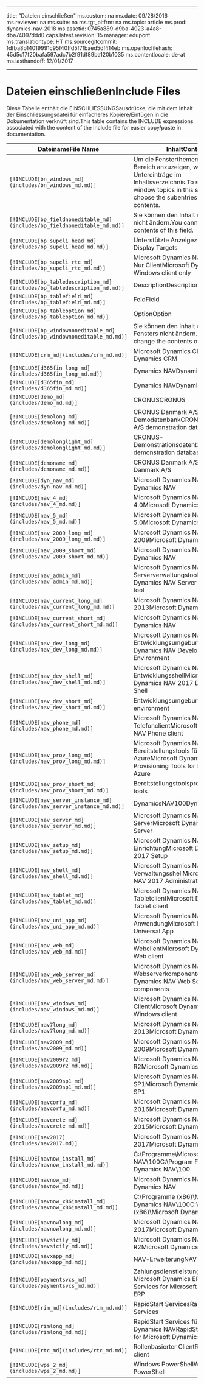 
---
title: "Dateien einschließen"
ms.custom: na
ms.date: 09/28/2016
ms.reviewer: na
ms.suite: na
ms.tgt_pltfrm: na
ms.topic: article
ms.prod: dynamics-nav-2018
ms.assetid: 0745a889-d9ba-4023-a4a8-dba74097ddd0
caps.latest.revision: 15
manager: edupont
ms.translationtype: HT
ms.sourcegitcommit: 1dfba8b14019991c95f40ffd5f7fbaed5df414eb
ms.openlocfilehash: 45d5c17f20bafa597adc7b2f91df89ba120b1035
ms.contentlocale: de-at
ms.lasthandoff: 12/01/2017

---

# <a name="include-files"></a><span data-ttu-id="b7f24-102">Dateien einschließen</span><span class="sxs-lookup"><span data-stu-id="b7f24-102">Include Files</span></span>

<span data-ttu-id="b7f24-103">Diese Tabelle enthält die EINSCHLIESSUNGSausdrücke, die mit dem Inhalt der Einschliessungsdatei für einfacheres Kopiere/Einfügen in die Dokumentation verknüft sind.</span><span class="sxs-lookup"><span data-stu-id="b7f24-103">This table contains the INCLUDE expressions associated with the content of the include file for easier copy/paste in documentation.</span></span>

|<span data-ttu-id="b7f24-104">Dateiname</span><span class="sxs-lookup"><span data-stu-id="b7f24-104">File Name</span></span>   |<span data-ttu-id="b7f24-105">Inhalt</span><span class="sxs-lookup"><span data-stu-id="b7f24-105">Content</span></span>  |
|------------|---------|
|`[!INCLUDE[bn_windows_md](includes/bn_windows_md.md)]`|<span data-ttu-id="b7f24-106">Um die Fensterthemen in diesem Bereich anzuzeigen, wählen Sie die Untereinträge im Inhaltsverzeichnis.</span><span class="sxs-lookup"><span data-stu-id="b7f24-106">To see the window topics in this section, choose the subentries in the table of contents.</span></span>|
|`[!INCLUDE[bp_fieldnoneditable_md](includes/bp_fieldnoneditable_md.md)]`|<span data-ttu-id="b7f24-107">Sie können den Inhalt dieses Felds nicht ändern.</span><span class="sxs-lookup"><span data-stu-id="b7f24-107">You cannot change the contents of this field.</span></span>|
|`[!INCLUDE[bp_supcli_head_md](includes/bp_supcli_head_md.md)]`|<span data-ttu-id="b7f24-108">Unterstützte Anzeigeziele</span><span class="sxs-lookup"><span data-stu-id="b7f24-108">Supported Display Targets</span></span>|
|`[!INCLUDE[bp_supcli_rtc_md](includes/bp_supcli_rtc_md.md)]`|<span data-ttu-id="b7f24-109">Microsoft Dynamics NAV Windows Nur Client</span><span class="sxs-lookup"><span data-stu-id="b7f24-109">Microsoft Dynamics NAV Windows client only</span></span>|
|`[!INCLUDE[bp_tabledescription_md](includes/bp_tabledescription_md.md)]`|<span data-ttu-id="b7f24-110">Description</span><span class="sxs-lookup"><span data-stu-id="b7f24-110">Description</span></span>| 
|`[!INCLUDE[bp_tablefield_md](includes/bp_tablefield_md.md)]`|<span data-ttu-id="b7f24-111">Feld</span><span class="sxs-lookup"><span data-stu-id="b7f24-111">Field</span></span>|
|`[!INCLUDE[bp_tableoption_md](includes/bp_tableoption_md.md)]`|<span data-ttu-id="b7f24-112">Option</span><span class="sxs-lookup"><span data-stu-id="b7f24-112">Option</span></span>|
|`[!INCLUDE[bp_windownoneditable_md](includes/bp_windownoneditable_md.md)]`|<span data-ttu-id="b7f24-113">Sie können den Inhalt dieses Fensters nicht ändern.</span><span class="sxs-lookup"><span data-stu-id="b7f24-113">You cannot change the contents of this window.</span></span>|
|`[!INCLUDE[crm_md](includes/crm_md.md)]`|<span data-ttu-id="b7f24-114">Microsoft Dynamics CRM</span><span class="sxs-lookup"><span data-stu-id="b7f24-114">Microsoft Dynamics CRM</span></span>|
|`[!INCLUDE[d365fin_long_md](includes/d365fin_long_md.md)]`|<span data-ttu-id="b7f24-115">Dynamics NAV</span><span class="sxs-lookup"><span data-stu-id="b7f24-115">Dynamics NAV</span></span>|
|`[!INCLUDE[d365fin_md](includes/d365fin_md.md)]`|<span data-ttu-id="b7f24-116">Dynamics NAV</span><span class="sxs-lookup"><span data-stu-id="b7f24-116">Dynamics NAV</span></span>|
|`[!INCLUDE[demo_md](includes/demo_md.md)]`|<span data-ttu-id="b7f24-117">CRONUS</span><span class="sxs-lookup"><span data-stu-id="b7f24-117">CRONUS</span></span>|
|`[!INCLUDE[demolong_md](includes/demolong_md.md)]`|<span data-ttu-id="b7f24-118">CRONUS Danmark A/S Demodatenbank</span><span class="sxs-lookup"><span data-stu-id="b7f24-118">CRONUS Danmark A/S demonstration database</span></span>|
|`[!INCLUDE[demolonglight_md](includes/demolonglight_md.md)]`|<span data-ttu-id="b7f24-119">CRONUS-Demonstrationsdatenbank</span><span class="sxs-lookup"><span data-stu-id="b7f24-119">CRONUS demonstration database</span></span>|
|`[!INCLUDE[demoname_md](includes/demoname_md.md)]`|<span data-ttu-id="b7f24-120">CRONUS Danmark A/S</span><span class="sxs-lookup"><span data-stu-id="b7f24-120">CRONUS Danmark A/S</span></span>|
|`[!INCLUDE[dyn_nav_md](includes/dyn_nav_md.md)]`|<span data-ttu-id="b7f24-121">Microsoft Dynamics NAV</span><span class="sxs-lookup"><span data-stu-id="b7f24-121">Microsoft Dynamics NAV</span></span>|
|`[!INCLUDE[nav_4_md](includes/nav_4_md.md)]`|<span data-ttu-id="b7f24-122">Microsoft Dynamics NAV 4.0</span><span class="sxs-lookup"><span data-stu-id="b7f24-122">Microsoft Dynamics NAV 4.0</span></span>|
|`[!INCLUDE[nav_5_md](includes/nav_5_md.md)]`|<span data-ttu-id="b7f24-123">Microsoft Dynamics NAV 5.0</span><span class="sxs-lookup"><span data-stu-id="b7f24-123">Microsoft Dynamics NAV 5.0</span></span>|
|`[!INCLUDE[nav_2009_long_md](includes/nav_2009_long_md.md)]`|<span data-ttu-id="b7f24-124">Microsoft Dynamics NAV 2009</span><span class="sxs-lookup"><span data-stu-id="b7f24-124">Microsoft Dynamics NAV 2009</span></span>|
|`[!INCLUDE[nav_2009_short_md](includes/nav_2009_short_md.md)]`|<span data-ttu-id="b7f24-125">Microsoft Dynamics NAV</span><span class="sxs-lookup"><span data-stu-id="b7f24-125">Microsoft Dynamics NAV</span></span>|
|`[!INCLUDE[nav_admin_md](includes/nav_admin_md.md)]`|<span data-ttu-id="b7f24-126">Microsoft Dynamics NAV Serververwaltungstool</span><span class="sxs-lookup"><span data-stu-id="b7f24-126">Microsoft Dynamics NAV Server Administration tool</span></span>|
|`[!INCLUDE[nav_current_long_md](includes/nav_current_long_md.md)]`|<span data-ttu-id="b7f24-127">Microsoft Dynamics NAV 2013</span><span class="sxs-lookup"><span data-stu-id="b7f24-127">Microsoft Dynamics NAV 2013</span></span>|
|`[!INCLUDE[nav_current_short_md](includes/nav_current_short_md.md)]`|<span data-ttu-id="b7f24-128">Microsoft Dynamics NAV</span><span class="sxs-lookup"><span data-stu-id="b7f24-128">Microsoft Dynamics NAV</span></span>|
|`[!INCLUDE[nav_dev_long_md](includes/nav_dev_long_md.md)]`|<span data-ttu-id="b7f24-129">Microsoft Dynamics NAV Entwicklungsumgebung</span><span class="sxs-lookup"><span data-stu-id="b7f24-129">Microsoft Dynamics NAV Development Environment</span></span>|
|`[!INCLUDE[nav_dev_shell_md](includes/nav_dev_shell_md.md)]`|<span data-ttu-id="b7f24-130">Microsoft Dynamics NAV 2017 Entwicklungsshell</span><span class="sxs-lookup"><span data-stu-id="b7f24-130">Microsoft Dynamics NAV 2017 Development Shell</span></span>|
|`[!INCLUDE[nav_dev_short_md](includes/nav_dev_short_md.md)]`|<span data-ttu-id="b7f24-131">Entwicklungsumgebung</span><span class="sxs-lookup"><span data-stu-id="b7f24-131">development environment</span></span>|
|`[!INCLUDE[nav_phone_md](includes/nav_phone_md.md)]`|<span data-ttu-id="b7f24-132">Microsoft Dynamics NAV Telefonclient</span><span class="sxs-lookup"><span data-stu-id="b7f24-132">Microsoft Dynamics NAV Phone client</span></span>|
|`[!INCLUDE[nav_prov_long_md](includes/nav_prov_long_md.md)]`|<span data-ttu-id="b7f24-133">Microsoft Dynamics NAV Bereitstellungstools für Microsoft Azure</span><span class="sxs-lookup"><span data-stu-id="b7f24-133">Microsoft Dynamics NAV Provisioning Tools for Microsoft Azure</span></span>|
|`[!INCLUDE[nav_prov_short_md](includes/nav_prov_short_md.md)]`|<span data-ttu-id="b7f24-134">Bereitstellungstools</span><span class="sxs-lookup"><span data-stu-id="b7f24-134">provisioning tools</span></span>|
|`[!INCLUDE[nav_server_instance_md](includes/nav_server_instance_md.md)]`|<span data-ttu-id="b7f24-135">DynamicsNAV100</span><span class="sxs-lookup"><span data-stu-id="b7f24-135">DynamicsNAV100</span></span>|
|`[!INCLUDE[nav_server_md](includes/nav_server_md.md)]`|<span data-ttu-id="b7f24-136">Microsoft Dynamics NAV Server</span><span class="sxs-lookup"><span data-stu-id="b7f24-136">Microsoft Dynamics NAV Server</span></span>|
|`[!INCLUDE[nav_setup_md](includes/nav_setup_md.md)]`|<span data-ttu-id="b7f24-137">Microsoft Dynamics NAV 2017 Einrichtung</span><span class="sxs-lookup"><span data-stu-id="b7f24-137">Microsoft Dynamics NAV 2017 Setup</span></span>|
|`[!INCLUDE[nav_shell_md](includes/nav_shell_md.md)]`|<span data-ttu-id="b7f24-138">Microsoft Dynamics NAV 2017-Verwaltungsshell</span><span class="sxs-lookup"><span data-stu-id="b7f24-138">Microsoft Dynamics NAV 2017 Administration Shell</span></span>|
|`[!INCLUDE[nav_tablet_md](includes/nav_tablet_md.md)]`|<span data-ttu-id="b7f24-139">Microsoft Dynamics NAV Tabletclient</span><span class="sxs-lookup"><span data-stu-id="b7f24-139">Microsoft Dynamics NAV Tablet client</span></span>|
|`[!INCLUDE[nav_uni_app_md](includes/nav_uni_app_md.md)]`|<span data-ttu-id="b7f24-140">Microsoft Dynamics NAV Universelle Anwendung</span><span class="sxs-lookup"><span data-stu-id="b7f24-140">Microsoft Dynamics NAV Universal App</span></span>|
|`[!INCLUDE[nav_web_md](includes/nav_web_md.md)]`|<span data-ttu-id="b7f24-141">Microsoft Dynamics NAV Webclient</span><span class="sxs-lookup"><span data-stu-id="b7f24-141">Microsoft Dynamics NAV Web client</span></span>|
|`[!INCLUDE[nav_web_server_md](includes/nav_web_server_md.md)]`|<span data-ttu-id="b7f24-142">Microsoft Dynamics NAV Webserverkomponenten</span><span class="sxs-lookup"><span data-stu-id="b7f24-142">Microsoft Dynamics NAV Web Server components</span></span>|
|`[!INCLUDE[nav_windows_md](includes/nav_windows_md.md)]`|<span data-ttu-id="b7f24-143">Microsoft Dynamics NAV Windows Client</span><span class="sxs-lookup"><span data-stu-id="b7f24-143">Microsoft Dynamics NAV Windows client</span></span>|
|`[!INCLUDE[nav7long_md](includes/nav7long_md.md)]`|<span data-ttu-id="b7f24-144">Microsoft Dynamics NAV 2013</span><span class="sxs-lookup"><span data-stu-id="b7f24-144">Microsoft Dynamics NAV 2013</span></span>|
|`[!INCLUDE[nav2009_md](includes/nav2009_md.md)]`|<span data-ttu-id="b7f24-145">Microsoft Dynamics NAV 2009</span><span class="sxs-lookup"><span data-stu-id="b7f24-145">Microsoft Dynamics NAV 2009</span></span>|
|`[!INCLUDE[nav2009r2_md](includes/nav2009r2_md.md)]`|<span data-ttu-id="b7f24-146">Microsoft Dynamics NAV 2009 R2</span><span class="sxs-lookup"><span data-stu-id="b7f24-146">Microsoft Dynamics NAV 2009 R2</span></span>|
|`[!INCLUDE[nav2009sp1_md](includes/nav2009sp1_md.md)]`|<span data-ttu-id="b7f24-147">Microsoft Dynamics NAV 2009 SP1</span><span class="sxs-lookup"><span data-stu-id="b7f24-147">Microsoft Dynamics NAV 2009 SP1</span></span>|
|`[!INCLUDE[navcorfu_md](includes/navcorfu_md.md)]`|<span data-ttu-id="b7f24-148">Microsoft Dynamics NAV 2016</span><span class="sxs-lookup"><span data-stu-id="b7f24-148">Microsoft Dynamics NAV 2016</span></span>|
|`[!INCLUDE[navcrete_md](includes/navcrete_md.md)]`|<span data-ttu-id="b7f24-149">Microsoft Dynamics NAV 2015</span><span class="sxs-lookup"><span data-stu-id="b7f24-149">Microsoft Dynamics NAV 2015</span></span>|
|`[!INCLUDE[nav2017](includes/nav2017.md)]`|<span data-ttu-id="b7f24-150">Microsoft Dynamics NAV 2017</span><span class="sxs-lookup"><span data-stu-id="b7f24-150">Microsoft Dynamics NAV 2017</span></span>|
|`[!INCLUDE[navnow_install_md](includes/navnow_install_md.md)]`|<span data-ttu-id="b7f24-151">C:\\Programme\\Microsoft Dynamics NAV\\100</span><span class="sxs-lookup"><span data-stu-id="b7f24-151">C:\\Program Files\\Microsoft Dynamics NAV\\100</span></span>|
|`[!INCLUDE[navnow_md](includes/navnow_md.md)]`|<span data-ttu-id="b7f24-152">Microsoft Dynamics NAV</span><span class="sxs-lookup"><span data-stu-id="b7f24-152">Microsoft Dynamics NAV</span></span>|
|`[!INCLUDE[navnow_x86install_md](includes/navnow_x86install_md.md)]`|<span data-ttu-id="b7f24-153">C:\\Programme \(x86\)\\Microsoft Dynamics NAV\\100</span><span class="sxs-lookup"><span data-stu-id="b7f24-153">C:\\Program Files \(x86\)\\Microsoft Dynamics NAV\\100</span></span>|
|`[!INCLUDE[navnowlong_md](includes/navnowlong_md.md)]`|<span data-ttu-id="b7f24-154">Microsoft Dynamics NAV 2017</span><span class="sxs-lookup"><span data-stu-id="b7f24-154">Microsoft Dynamics NAV 2017</span></span>|
|`[!INCLUDE[navsicily_md](includes/navsicily_md.md)]`|<span data-ttu-id="b7f24-155">Microsoft Dynamics NAV 2013 R2</span><span class="sxs-lookup"><span data-stu-id="b7f24-155">Microsoft Dynamics NAV 2013 R2</span></span>|
|`[!INCLUDE[navxapp_md](includes/navxapp_md.md)]`|<span data-ttu-id="b7f24-156">NAV-Erweiterung</span><span class="sxs-lookup"><span data-stu-id="b7f24-156">NAV extension</span></span>|
|`[!INCLUDE[paymentsvcs_md](includes/paymentsvcs_md.md)]`|<span data-ttu-id="b7f24-157">Zahlungsdienstleistungen für Microsoft Dynamics ERP</span><span class="sxs-lookup"><span data-stu-id="b7f24-157">Payment Services for Microsoft Dynamics ERP</span></span>|
|`[!INCLUDE[rim_md](includes/rim_md.md)]`|<span data-ttu-id="b7f24-158">RapidStart Services</span><span class="sxs-lookup"><span data-stu-id="b7f24-158">RapidStart Services</span></span>|
|`[!INCLUDE[rimlong_md](includes/rimlong_md.md)]`|<span data-ttu-id="b7f24-159">RapidStart Services für Microsoft Dynamics NAV</span><span class="sxs-lookup"><span data-stu-id="b7f24-159">RapidStart Services for Microsoft Dynamics NAV</span></span>|
|`[!INCLUDE[rtc_md](includes/rtc_md.md)]`|<span data-ttu-id="b7f24-160">Rollenbasierter Client</span><span class="sxs-lookup"><span data-stu-id="b7f24-160">RoleTailored client</span></span>|
|`[!INCLUDE[wps_2_md](includes/wps_2_md.md)]`|<span data-ttu-id="b7f24-161">Windows PowerShell</span><span class="sxs-lookup"><span data-stu-id="b7f24-161">Windows PowerShell</span></span>|


